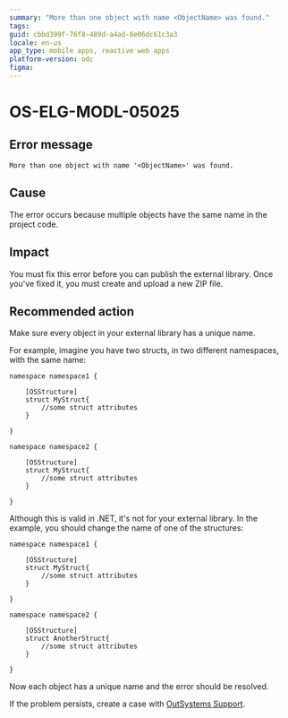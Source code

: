 ```yaml
---
summary: "More than one object with name <ObjectName> was found."
tags:
guid: cbbd399f-76f8-489d-a4ad-8e06dc61c3a3
locale: en-us
app_type: mobile apps, reactive web apps
platform-version: odc
figma:
---
```


# OS-ELG-MODL-05025

## Error message

`More than one object with name '<ObjectName>' was found.`

## Cause

The error occurs because multiple objects have the same name in the project code.

## Impact

You must fix this error before you can publish the external library. Once you've fixed it, you must create and upload a new ZIP file.

## Recommended action

Make sure every object in your external library has a unique name.

For example, imagine you have two structs, in two different namespaces, with the same name:

    namespace namespace1 {

        [OSStructure]
        struct MyStruct{
            //some struct attributes
        }

    }

    namespace namespace2 {

        [OSStructure]
        struct MyStruct{
            //some struct attributes
        }

    }

Although this is valid in .NET, it's not for your external library. In the example, you should change the name of one of the structures:

    namespace namespace1 {

        [OSStructure]
        struct MyStruct{
            //some struct attributes
        }

    }

    namespace namespace2 {

        [OSStructure]
        struct AnotherStruct{
            //some struct attributes
        }

    }

Now each object has a unique name and the error should be resolved.

If the problem persists, create a case with [OutSystems Support](https://www.outsystems.com/support/portal/open-support-case?ErrorCode=OS-ELG-MODL-05025).
